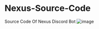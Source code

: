 # Nexus-Source-Code
Source Code Of Nexus Discord Bot
![image](https://github.com/RafiGotNoChill/VisionX-Source-Code/assets/129593153/9b1266b2-3d6a-4f09-ac18-8c5f0f96e3b9)


